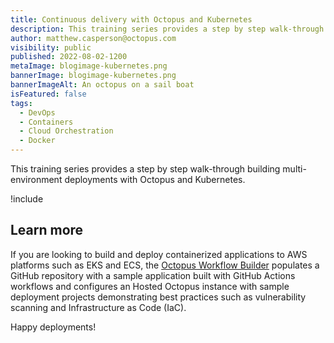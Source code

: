 ```yaml
---
title: Continuous delivery with Octopus and Kubernetes
description: This training series provides a step by step walk-through building multi-environment deployments with Octopus and Kubernetes
author: matthew.casperson@octopus.com
visibility: public
published: 2022-08-02-1200
metaImage: blogimage-kubernetes.png
bannerImage: blogimage-kubernetes.png
bannerImageAlt: An octopus on a sail boat
isFeatured: false
tags: 
  - DevOps
  - Containers
  - Cloud Orchestration
  - Docker
---
```


This training series provides a step by step walk-through building multi-environment deployments with Octopus and Kubernetes.

!include <k8s-training-toc>

## Learn more

If you are looking to build and deploy containerized applications to AWS platforms such as EKS and ECS, the [Octopus Workflow Builder](https://octopusworkflowbuilder.octopus.com/#/) populates a GitHub repository with a sample application built with GitHub Actions workflows and configures an Hosted Octopus instance with sample deployment projects demonstrating best practices such as vulnerability scanning and Infrastructure as Code (IaC). 

Happy deployments! 